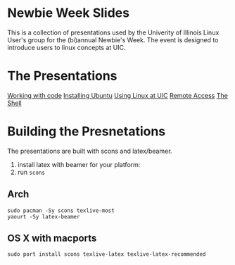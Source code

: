 Newbie Week Slides
==================

This is a collection of presentations used by the Univerity of Illinois Linux User's group for the (bi)annual Newbie's Week.  The event is designed to introduce users to linux concepts at UIC.


The Presentations
=================

[Working with code](https://acm.cs.uic.edu/jenkins/job/Newbie%20Week%20Presentations/ws/code.pdf)
[Installing Ubuntu](https://acm.cs.uic.edu/jenkins/job/Newbie%20Week%20Presentations/ws/install_ubuntu.pdf)
[Using Linux at UIC](https://acm.cs.uic.edu/jenkins/job/Newbie%20Week%20Presentations/ws/linux_uic.pdf)
[Remote Access](https://acm.cs.uic.edu/jenkins/job/Newbie%20Week%20Presentations/ws/remote_access.pdf)
[The Shell](https://acm.cs.uic.edu/jenkins/job/Newbie%20Week%20Presentations/ws/shell.pdf)

Building the Presnetations
====================================

The presentations are built with scons and latex/beamer.

1. install latex with beamer for your platform:
2. run `scons`

Arch
----

    sudo pacman -Sy scons texlive-most
    yaourt -Sy latex-beamer

OS X with macports
------------------

    sudo port install scons texlive-latex texlive-latex-recommended
